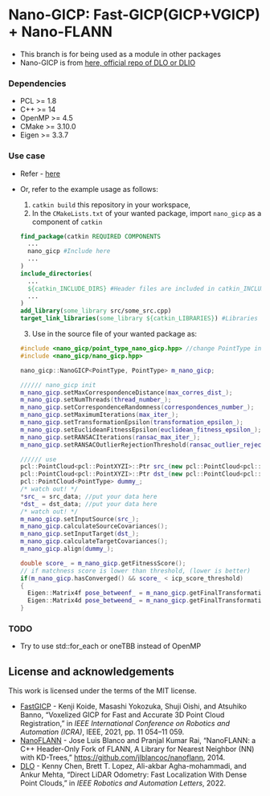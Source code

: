 # Nano-GICP: Fast-GICP(GICP+VGICP) + Nano-FLANN

+ This branch is for being used as a module in other packages
+ Nano-GICP is from [here, official repo of DLO or DLIO](https://github.com/vectr-ucla/direct_lidar_odometry)

### Dependencies

+ PCL >= 1.8
+ C++ >= 14
+ OpenMP >= 4.5
+ CMake >= 3.10.0
+ Eigen >= 3.3.7

### Use case

+ Refer - [here](https://github.com/engcang/FAST-LIO-SAM-QN)
+ Or, refer to the example usage as follows:
  1. `catkin build` this repository in your workspace,
  2. In the `CMakeLists.txt` of your wanted package, import `nano_gicp` as a component of `catkin`

    ```CMake
    find_package(catkin REQUIRED COMPONENTS
      ...
      nano_gicp #Include here
      ...
    )
    include_directories(
      ...
      ${catkin_INCLUDE_DIRS} #Header files are included in catkin_INCLUDE_DIRS
      ...
    )
    add_library(some_library src/some_src.cpp)
    target_link_libraries(some_library ${catkin_LIBRARIES}) #Libraries are included in catkin_LIBRARIES
    ```

  3. Use in the source file of your wanted package as:

    ```cpp
    #include <nano_gicp/point_type_nano_gicp.hpp> //change PointType in this headerfile, currently pcl::PointXYZI
    #include <nano_gicp/nano_gicp.hpp>
    
    nano_gicp::NanoGICP<PointType, PointType> m_nano_gicp;
    
    ////// nano_gicp init
    m_nano_gicp.setMaxCorrespondenceDistance(max_corres_dist_);
    m_nano_gicp.setNumThreads(thread_number_);
    m_nano_gicp.setCorrespondenceRandomness(correspondences_number_);
    m_nano_gicp.setMaximumIterations(max_iter_);
    m_nano_gicp.setTransformationEpsilon(transformation_epsilon_);
    m_nano_gicp.setEuclideanFitnessEpsilon(euclidean_fitness_epsilon_);
    m_nano_gicp.setRANSACIterations(ransac_max_iter_);
    m_nano_gicp.setRANSACOutlierRejectionThreshold(ransac_outlier_rejection_threshold_);
    
    ////// use
    pcl::PointCloud<pcl::PointXYZI>::Ptr src_(new pcl::PointCloud<pcl::PointXYZI>);
    pcl::PointCloud<pcl::PointXYZI>::Ptr dst_(new pcl::PointCloud<pcl::PointXYZI>);
    pcl::PointCloud<PointType> dummy_;
    /* watch out! */
    *src_ = src_data; //put your data here
    *dst_ = dst_data; //put your data here
    /* watch out! */
    m_nano_gicp.setInputSource(src_);
    m_nano_gicp.calculateSourceCovariances();
    m_nano_gicp.setInputTarget(dst_);
    m_nano_gicp.calculateTargetCovariances();
    m_nano_gicp.align(dummy_);
    
    double score_ = m_nano_gicp.getFitnessScore();
    // if matchness score is lower than threshold, (lower is better)
    if(m_nano_gicp.hasConverged() && score_ < icp_score_threshold)
    {
      Eigen::Matrix4f pose_betweenf_ = m_nano_gicp.getFinalTransformation(); //float
      Eigen::Matrix4d pose_betweend_ = m_nano_gicp.getFinalTransformation().cast<double>(); //double
    }
    ```

### TODO

+ Try to use std::for_each or oneTBB instead of OpenMP
 
## License and acknowledgements

This work is licensed under the terms of the MIT license.

+ [FastGICP](https://github.com/SMRT-AIST/fast_gicp) - Kenji Koide, Masashi Yokozuka, Shuji Oishi, and Atsuhiko Banno, “Voxelized GICP for Fast and Accurate 3D Point Cloud Registration,” in _IEEE International Conference on Robotics and Automation (ICRA)_, IEEE, 2021, pp. 11 054–11 059.
+ [NanoFLANN](https://github.com/jlblancoc/nanoflann) - Jose Luis Blanco and Pranjal Kumar Rai, “NanoFLANN: a C++ Header-Only Fork of FLANN, A Library for Nearest Neighbor (NN) with KD-Trees,” <https://github.com/jlblancoc/nanoflann>, 2014.
+ [DLO](https://github.com/vectr-ucla/direct_lidar_odometry) - Kenny Chen, Brett T. Lopez, Ali-akbar Agha-mohammadi, and Ankur Mehta, “Direct LiDAR Odometry: Fast Localization With Dense Point Clouds,” in _IEEE Robotics and Automation Letters_, 2022.
